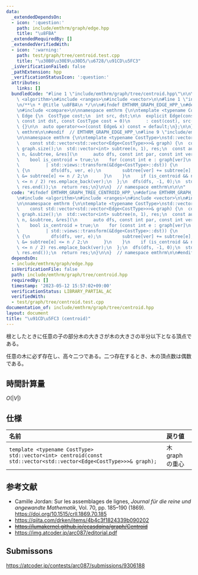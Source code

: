 ```yaml
---
data:
  _extendedDependsOn:
  - icon: ':question:'
    path: include/emthrm/graph/edge.hpp
    title: "\u8FBA"
  _extendedRequiredBy: []
  _extendedVerifiedWith:
  - icon: ':warning:'
    path: test/graph/tree/centroid.test.cpp
    title: "\u30B0\u30E9\u30D5/\u6728/\u91CD\u5FC3"
  _isVerificationFailed: false
  _pathExtension: hpp
  _verificationStatusIcon: ':question:'
  attributes:
    links: []
  bundledCode: "#line 1 \"include/emthrm/graph/tree/centroid.hpp\"\n\n\n\n#include\
    \ <algorithm>\n#include <ranges>\n#include <vector>\n\n#line 1 \"include/emthrm/graph/edge.hpp\"\
    \n/**\n * @title \u8FBA\n */\n\n#ifndef EMTHRM_GRAPH_EDGE_HPP_\n#define EMTHRM_GRAPH_EDGE_HPP_\n\
    \n#include <compare>\n\nnamespace emthrm {\n\ntemplate <typename CostType>\nstruct\
    \ Edge {\n  CostType cost;\n  int src, dst;\n\n  explicit Edge(const int src,\
    \ const int dst, const CostType cost = 0)\n      : cost(cost), src(src), dst(dst)\
    \ {}\n\n  auto operator<=>(const Edge& x) const = default;\n};\n\n}  // namespace\
    \ emthrm\n\n#endif  // EMTHRM_GRAPH_EDGE_HPP_\n#line 9 \"include/emthrm/graph/tree/centroid.hpp\"\
    \n\nnamespace emthrm {\n\ntemplate <typename CostType>\nstd::vector<int> centroid(\n\
    \    const std::vector<std::vector<Edge<CostType>>>& graph) {\n  const int n =\
    \ graph.size();\n  std::vector<int> subtree(n, 1), res;\n  const auto dfs = [&graph,\
    \ n, &subtree, &res](\n      auto dfs, const int par, const int ver) -> void {\n\
    \    bool is_centroid = true;\n    for (const int e : graph[ver]\n           \
    \          | std::views::transform(&Edge<CostType>::dst)) {\n      if (e != par)\
    \ {\n        dfs(dfs, ver, e);\n        subtree[ver] += subtree[e];\n        is_centroid\
    \ &= subtree[e] <= n / 2;\n      }\n    }\n    if (is_centroid && n - subtree[ver]\
    \ <= n / 2) res.emplace_back(ver);\n  };\n  dfs(dfs, -1, 0);\n  std::sort(res.begin(),\
    \ res.end());\n  return res;\n}\n\n}  // namespace emthrm\n\n\n"
  code: "#ifndef EMTHRM_GRAPH_TREE_CENTROID_HPP_\n#define EMTHRM_GRAPH_TREE_CENTROID_HPP_\n\
    \n#include <algorithm>\n#include <ranges>\n#include <vector>\n\n#include \"emthrm/graph/edge.hpp\"\
    \n\nnamespace emthrm {\n\ntemplate <typename CostType>\nstd::vector<int> centroid(\n\
    \    const std::vector<std::vector<Edge<CostType>>>& graph) {\n  const int n =\
    \ graph.size();\n  std::vector<int> subtree(n, 1), res;\n  const auto dfs = [&graph,\
    \ n, &subtree, &res](\n      auto dfs, const int par, const int ver) -> void {\n\
    \    bool is_centroid = true;\n    for (const int e : graph[ver]\n           \
    \          | std::views::transform(&Edge<CostType>::dst)) {\n      if (e != par)\
    \ {\n        dfs(dfs, ver, e);\n        subtree[ver] += subtree[e];\n        is_centroid\
    \ &= subtree[e] <= n / 2;\n      }\n    }\n    if (is_centroid && n - subtree[ver]\
    \ <= n / 2) res.emplace_back(ver);\n  };\n  dfs(dfs, -1, 0);\n  std::sort(res.begin(),\
    \ res.end());\n  return res;\n}\n\n}  // namespace emthrm\n\n#endif  // EMTHRM_GRAPH_TREE_CENTROID_HPP_\n"
  dependsOn:
  - include/emthrm/graph/edge.hpp
  isVerificationFile: false
  path: include/emthrm/graph/tree/centroid.hpp
  requiredBy: []
  timestamp: '2023-05-12 15:57:02+09:00'
  verificationStatus: LIBRARY_PARTIAL_AC
  verifiedWith:
  - test/graph/tree/centroid.test.cpp
documentation_of: include/emthrm/graph/tree/centroid.hpp
layout: document
title: "\u91CD\u5FC3 (centroid)"
---
```


根としたときに任意の子の部分木の大きさが木の大きさの半分以下となる頂点である。

任意の木に必ず存在し、高々二つである。二つ存在するとき、木の頂点数は偶数である。


## 時間計算量

$O(\lvert V \rvert)$


## 仕様

|名前|戻り値|
|:--|:--|
|`template <typename CostType>`<br>`std::vector<int> centroid(const std::vector<std::vector<Edge<CostType>>>& graph);`|木 $\mathrm{graph}$ の重心|


## 参考文献

- Camille Jordan: Sur les assemblages de lignes, *Journal für die reine und angewandte Mathematik*, Vol. 70, pp. 185–190 (1869). https://doi.org/10.1515/crll.1869.70.185
- https://qiita.com/drken/items/4b4c3f1824339b090202
- ~~https://lumakernel.github.io/ecasdqina/graph/Centroid~~
- https://img.atcoder.jp/arc087/editorial.pdf


## Submissons

https://atcoder.jp/contests/arc087/submissions/9306188
